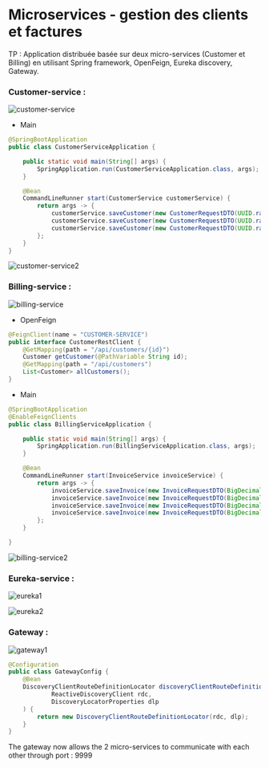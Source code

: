 # Microservices - gestion des clients et factures

TP : Application distribuée basée sur deux micro-services (Customer et Billing) en utilisant
Spring framework, OpenFeign, Eureka discovery, Gateway.


### Customer-service :
![customer-service](https://user-images.githubusercontent.com/62244067/200178843-3fc7ee91-a1f5-4d63-8d58-3d7e66335421.jpg)

- Main
```java
@SpringBootApplication
public class CustomerServiceApplication {

	public static void main(String[] args) {
		SpringApplication.run(CustomerServiceApplication.class, args);
	}

	@Bean
	CommandLineRunner start(CustomerService customerService) {
		return args -> {
			customerService.saveCustomer(new CustomerRequestDTO(UUID.randomUUID().toString(), "Amine", "amine@devhcm.com"));
			customerService.saveCustomer(new CustomerRequestDTO(UUID.randomUUID().toString(), "Hamza", "hamza@test.com"));
			customerService.saveCustomer(new CustomerRequestDTO(UUID.randomUUID().toString(), "Houssine", "houssine@test.com"));
		};
	}
}
```
![customer-service2](https://user-images.githubusercontent.com/62244067/200178865-1e3b5798-9ee9-45e5-b20c-50d2fdd6e9de.jpg)



### Billing-service :
![billing-service](https://user-images.githubusercontent.com/62244067/200178873-d91df107-7217-45c6-aa11-b3e2093907b4.jpg)

- OpenFeign
```java
@FeignClient(name = "CUSTOMER-SERVICE")
public interface CustomerRestClient {
    @GetMapping(path = "/api/customers/{id}")
    Customer getCustomer(@PathVariable String id);
    @GetMapping(path = "/api/customers")
    List<Customer> allCustomers();
}
```
- Main
```java
@SpringBootApplication
@EnableFeignClients
public class BillingServiceApplication {

	public static void main(String[] args) {
		SpringApplication.run(BillingServiceApplication.class, args);
	}

	@Bean
	CommandLineRunner start(InvoiceService invoiceService) {
		return args -> {
			invoiceService.saveInvoice(new InvoiceRequestDTO(BigDecimal.valueOf(Math.random() * 1000), "79de0b79-d6b7-45e7-b355-6015268eb90e"));
			invoiceService.saveInvoice(new InvoiceRequestDTO(BigDecimal.valueOf(Math.random() * 1000), "79de0b79-d6b7-45e7-b355-6015268eb90e"));
			invoiceService.saveInvoice(new InvoiceRequestDTO(BigDecimal.valueOf(Math.random() * 1000), "1c491bfa-8c29-4cfb-8731-681b107b3654"));
			invoiceService.saveInvoice(new InvoiceRequestDTO(BigDecimal.valueOf(Math.random() * 1000), "1c491bfa-8c29-4cfb-8731-681b107b3654"));
		};
	}

}
```
![billing-service2](https://user-images.githubusercontent.com/62244067/200178882-209ff0b5-0345-4bde-a4d8-fd0565624338.jpg)




### Eureka-service :
![eureka1](https://user-images.githubusercontent.com/62244067/200179017-1bd3ded5-8054-45f8-bc33-54a3468716bf.jpg)

![eureka2](https://user-images.githubusercontent.com/62244067/200179041-c2c471e1-e67e-4003-8eaf-4b61a4bd3088.jpg)




### Gateway :
![gateway1](https://user-images.githubusercontent.com/62244067/200179088-6913c5ba-bb45-43be-babd-607c68ab3853.jpg)


```java
@Configuration
public class GatewayConfig {
    @Bean
    DiscoveryClientRouteDefinitionLocator discoveryClientRouteDefinitionLocator(
            ReactiveDiscoveryClient rdc,
            DiscoveryLocatorProperties dlp
    ) {
        return new DiscoveryClientRouteDefinitionLocator(rdc, dlp);
    }
}
```

The gateway now allows the 2 micro-services to communicate with each other through port : 9999
